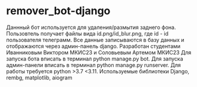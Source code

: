 # remover_bot-django
Даннный бот используется для удаления/размытия заднего фона. Пользовтель получает файлы вида id.png/id_blur.png, где id - id пользователя телеграмм. Все данные записываются в базу данных и отображаются через админ-панель django. Разработан студентами Иванниковым Виктором МКИС23 и Соловьевым Артемом МКИС23 Для запуска бота вписать в терминал python manage.py bot. Для запуска админ-панели вписать в терминал python manage.py runserver. Для работы требуется python >3.7 <3.11. Используемые библиотеки Django, rembg, matplotlib, aiogram
